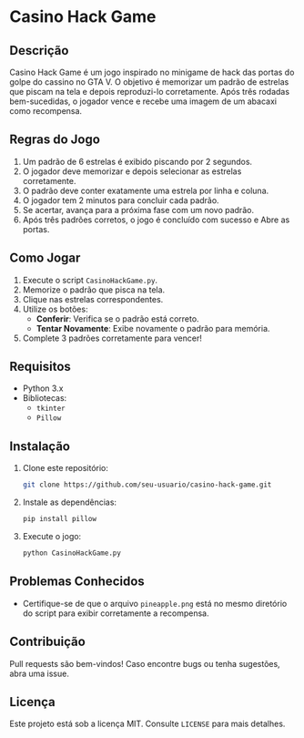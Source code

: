 # Casino Hack Game

## Descrição

Casino Hack Game é um jogo inspirado no minigame de hack das portas do golpe do cassino no GTA V. O objetivo é memorizar um padrão de estrelas que piscam na tela e depois reproduzi-lo corretamente. Após três rodadas bem-sucedidas, o jogador vence e recebe uma imagem de um abacaxi como recompensa.

## Regras do Jogo

1. Um padrão de 6 estrelas é exibido piscando por 2 segundos.
2. O jogador deve memorizar e depois selecionar as estrelas corretamente.
3. O padrão deve conter exatamente uma estrela por linha e coluna.
4. O jogador tem 2 minutos para concluir cada padrão.
5. Se acertar, avança para a próxima fase com um novo padrão.
6. Após três padrões corretos, o jogo é concluído com sucesso e Abre as portas.

## Como Jogar

1. Execute o script `CasinoHackGame.py`.
2. Memorize o padrão que pisca na tela.
3. Clique nas estrelas correspondentes.
4. Utilize os botões:
   - **Conferir**: Verifica se o padrão está correto.
   - **Tentar Novamente**: Exibe novamente o padrão para memória.
5. Complete 3 padrões corretamente para vencer!

## Requisitos

- Python 3.x
- Bibliotecas:
  - `tkinter`
  - `Pillow`

## Instalação

1. Clone este repositório:
   ```sh
   git clone https://github.com/seu-usuario/casino-hack-game.git
   ```
2. Instale as dependências:
   ```sh
   pip install pillow
   ```
3. Execute o jogo:
   ```sh
   python CasinoHackGame.py
   ```

## Problemas Conhecidos

- Certifique-se de que o arquivo `pineapple.png` está no mesmo diretório do script para exibir corretamente a recompensa.

## Contribuição

Pull requests são bem-vindos! Caso encontre bugs ou tenha sugestões, abra uma issue.

## Licença

Este projeto está sob a licença MIT. Consulte `LICENSE` para mais detalhes.

